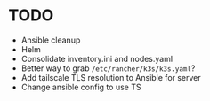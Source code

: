 # TODO
- Ansible cleanup
- Helm 
- Consolidate inventory.ini and nodes.yaml
- Better way to grab `/etc/rancher/k3s/k3s.yaml`?
- Add tailscale TLS resolution to Ansible for server
- Change ansible config to use TS
